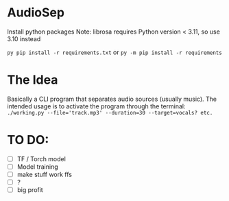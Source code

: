 # AudioSep
Install python packages
Note: librosa requires Python version < 3.11, so use 3.10 instead

```py pip install -r requirements.txt``` 
or
```py -m pip install -r requirements```

# The Idea
Basically a CLI program that separates audio sources (usually music). The intended usage is to activate the program through the terminal: ```./working.py --file='track.mp3' --duration=30 --target=vocals? etc.```

# TO DO:
- [ ] TF / Torch model
- [ ] Model training
- [ ] make stuff work ffs
- [ ] ?
- [ ] big profit
